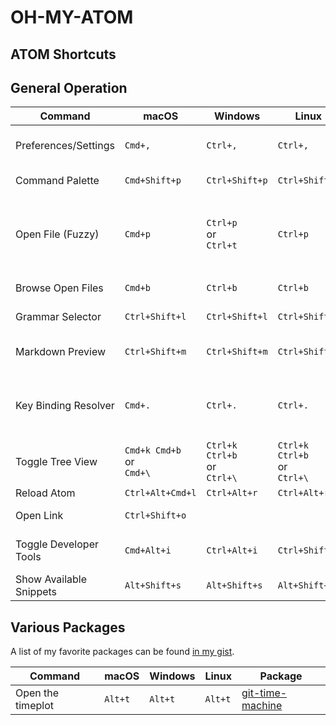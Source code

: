 # OH-MY-ATOM

## ATOM Shortcuts

## General Operation
| Command | macOS | Windows | Linux | Description |
| ------- | ----- | ------- | ----- | ----------- |
| Preferences/Settings | `Cmd+,` | `Ctrl+,`  | `Ctrl+,` | Opens the Preferences/Settings view |
| Command Palette | `Cmd+Shift+p` | `Ctrl+Shift+p`  | `Ctrl+Shift+p` | Opens & closes the command palette |
| Open File (Fuzzy) | `Cmd+p` | `Ctrl+p`<br/>or<br/>`Ctrl+t`  | `Ctrl+p` | Opens the Fuzzy Finder palette in which you can search and open files in current project  |
| Browse Open Files | `Cmd+b` | `Ctrl+b`  | `Ctrl+b` | Browse tabs within the window  |
| Grammar Selector | `Ctrl+Shift+l` | `Ctrl+Shift+l`  | `Ctrl+Shift+l` | Selects the language the file is in  |
| Markdown Preview | `Ctrl+Shift+m` | `Ctrl+Shift+m`  | `Ctrl+Shift+m` | Previews the file in the Markdown format |
| Key Binding Resolver | `Cmd+.` | `Ctrl+.`  | `Ctrl+.` | Shows what keybindings the pressed key combination resolves to |
| Toggle Tree View | `Cmd+k Cmd+b`<br/>or<br/>`Cmd+\` | `Ctrl+k Ctrl+b`<br/>or<br/>`Ctrl+\` | `Ctrl+k Ctrl+b`<br/>or<br/>`Ctrl+\`| Toggles Atom's file Tree View |
| Reload Atom | `Ctrl+Alt+Cmd+l` | `Ctrl+Alt+r` | `Ctrl+Alt+r` | Reloads the Editor  |
| Open Link | `Ctrl+Shift+o` |  |  | Opens up a HTTP or HTTPS link |
| Toggle Developer Tools | `Cmd+Alt+i` | `Ctrl+Alt+i`  | `Ctrl+Shift+i` | Opens up the Chrome Developer Tools/Console |
| Show Available Snippets | `Alt+Shift+s` | `Alt+Shift+s`  | `Alt+Shift+s` | Shows the snippets available to Atom  |

## Various Packages

A list of my favorite packages can be found [in my gist](https://gist.github.com/henrywang/85c65c271c479d583ab7f8fd5e819335#file-packages-json).

| Command | macOS | Windows | Linux | Package |
| ------- | -------- | ------- | ----- | ----------- |
| Open the timeplot | `Alt+t` | `Alt+t` | `Alt+t` | [git-time-machine](https://atom.io/packages/git-time-machine) |
